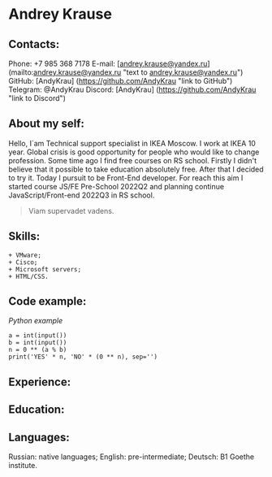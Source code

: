 # Andrey Krause
## Contacts:
Phone: +7 985 368 7178
E-mail: [andrey.krause@yandex.ru] (mailto:andrey.krause@yandex.ru "text to andrey.krause@yandex.ru")
GitHub: [AndyKrau] (https://github.com/AndyKrau "link to GitHub")
Telegram: @AndyKrau
Discord: [AndyKrau] (https://github.com/AndyKrau "link to Discord")
## About my self:
Hello, I`am Technical support specialist in IKEA Moscow. I work at IKEA 10 year. Global crisis is good opportunity for people who would like to change profession.
Some time ago I find free courses on RS school. Firstly I didn't believe that it possible to take education absolutely free. After that I decided to try it.
Today I pursuit to be Front-End developer. For reach this aim I started course JS/FE Pre-School 2022Q2 and planning continue JavaScript/Front-end 2022Q3 in RS school.
>Viam supervadet vadens.
## Skills:
    + VMware;
    + Cisco;
    + Microsoft servers;
    + HTML/CSS.
## Code example:
*Python example*
```
a = int(input())
b = int(input())
n = 0 ** (a % b)
print('YES' * n, 'NO' * (0 ** n), sep='')
```
## Experience:
## Education:
## Languages:
Russian: native languages;
English: pre-intermediate;
Deutsch: B1 Goethe institute.